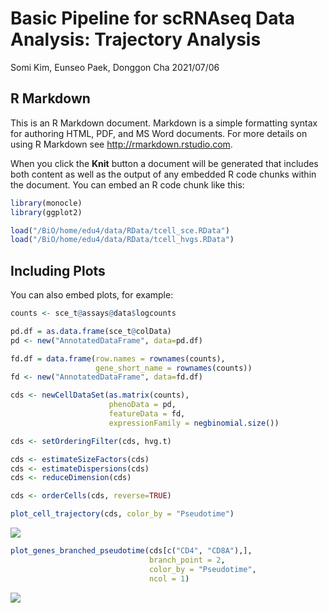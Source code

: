 Basic Pipeline for scRNAseq Data Analysis: Trajectory Analysis
================
Somi Kim, Eunseo Paek, Donggon Cha
2021/07/06

## R Markdown

This is an R Markdown document. Markdown is a simple formatting syntax
for authoring HTML, PDF, and MS Word documents. For more details on
using R Markdown see <http://rmarkdown.rstudio.com>.

When you click the **Knit** button a document will be generated that
includes both content as well as the output of any embedded R code
chunks within the document. You can embed an R code chunk like this:

``` r
library(monocle)
library(ggplot2)

load("/BiO/home/edu4/data/RData/tcell_sce.RData")
load("/BiO/home/edu4/data/RData/tcell_hvgs.RData")
```

## Including Plots

You can also embed plots, for example:

``` r
counts <- sce_t@assays@data$logcounts

pd.df = as.data.frame(sce_t@colData)
pd <- new("AnnotatedDataFrame", data=pd.df)

fd.df = data.frame(row.names = rownames(counts),
                   gene_short_name = rownames(counts))
fd <- new("AnnotatedDataFrame", data=fd.df)

cds <- newCellDataSet(as.matrix(counts),
                      phenoData = pd,
                      featureData = fd,
                      expressionFamily = negbinomial.size())
```

``` r
cds <- setOrderingFilter(cds, hvg.t)

cds <- estimateSizeFactors(cds)
cds <- estimateDispersions(cds)
cds <- reduceDimension(cds)

cds <- orderCells(cds, reverse=TRUE)
```

``` r
plot_cell_trajectory(cds, color_by = "Pseudotime")
```

![](trajectory_monocle_files/figure-gfm/unnamed-chunk-6-1.png)<!-- -->

``` r
plot_genes_branched_pseudotime(cds[c("CD4", "CD8A"),],
                               branch_point = 2,
                               color_by = "Pseudotime",
                               ncol = 1)
```

![](trajectory_monocle_files/figure-gfm/unnamed-chunk-6-2.png)<!-- -->

